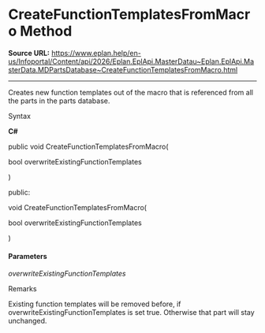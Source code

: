 # CreateFunctionTemplatesFromMacro Method

**Source URL:** https://www.eplan.help/en-us/Infoportal/Content/api/2026/Eplan.EplApi.MasterDatau~Eplan.EplApi.MasterData.MDPartsDatabase~CreateFunctionTemplatesFromMacro.html

---

Creates new function templates out of the macro that is referenced from all the parts in the parts database.

Syntax

**C#**



public void CreateFunctionTemplatesFromMacro( 

   bool overwriteExistingFunctionTemplates

)

public:

void CreateFunctionTemplatesFromMacro( 

   bool overwriteExistingFunctionTemplates

)


#### Parameters

*overwriteExistingFunctionTemplates*

Remarks

Existing function templates will be removed before, if overwriteExistingFunctionTemplates is set true. Otherwise that part will stay unchanged.
